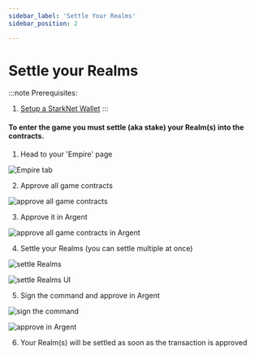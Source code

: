 ```yaml
---
sidebar_label: 'Settle Your Realms'
sidebar_position: 2

---
```


# Settle your Realms

:::note
Prerequisites: 
1. [Setup a StarkNet Wallet](./wallet.md)
:::

#### To enter the game you must settle (aka stake) your Realm(s) into the contracts. 

1. Head to your 'Empire' page

![Empire tab](/img/alpha/empire.jpg)

2. Approve all game contracts

![approve all game contracts](/img/alpha/approve.png)

3. Approve it in Argent

![approve all game contracts in Argent](/img/alpha/approve-argent.png)

4. Settle your Realms (you can settle multiple at once)

![settle Realms](/img/alpha/settle-realms.png)

![settle Realms UI](/img/alpha/settle-realms-2.png)

5. Sign the command and approve in Argent

![sign the command](/img/alpha/settle-sign.png)

![approve in Argent](/img/alpha/settle-approve.png)

6. Your Realm(s) will be settled as soon as the transaction is approved

